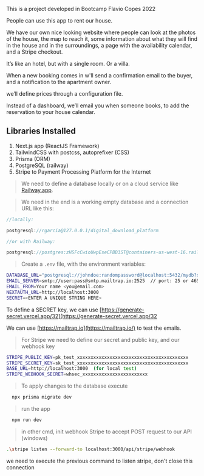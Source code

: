 This is a project developed in Bootcamp Flavio Copes 2022

People can use this app to rent our house.

We have our own nice looking website where people can look at the photos of the house, the map to reach it, some information about what they will find in the house and in the surroundings, a page with the availability calendar, and a Stripe checkout.

It’s like an hotel, but with a single room. Or a villa.

When a new booking comes in w'll send a confirmation email to the buyer, and a notification to the apartment owner.

we’ll define prices through a configuration file.

Instead of a dashboard, we’ll email you when someone books, to add the reservation to your house calendar.

## Libraries Installed

1. Next.js app (ReactJS Framework)
2. TailwindCSS with postcss, autoprefixer (CSS)
3. Prisma (ORM)
4. PostgreSQL (railway)
5. Stripe to Payment Processing Platform for the Internet

> We need to define a database locally or on a cloud service like [Railway.app](http://railway.app).

> We need in the end is a working empty database and a connection URL like this:

```jsx
//locally:

postgresql://rgarcia@127.0.0.1/digital_download_platform

//or with Railway:

postgresql://postgres:zHSFcCwioUwpEseCPBD3ST@containers-us-west-16.railway.app:7131/railway
```

> Create a `.env` file, with the environment variables:

```bash
DATABASE_URL="postgresql://johndoe:randompassword@localhost:5432/mydb?schema=public"
EMAIL_SERVER=smtp://user:pass@smtp.mailtrap.io:2525  // port: 25 or 465 or 587 or 2525
EMAIL_FROM=Your name <you@email.com>
NEXTAUTH_URL=http://localhost:3000
SECRET=<ENTER A UNIQUE STRING HERE>
```

To define a SECRET key, we can use [https://generate-secret.vercel.app/32](https://generate-secret.vercel.app/32

We can use [https://mailtrap.io](https://mailtrap.io/) to test the emails.

> For Stripe we need to define our secret and public key, and our webhook key

```bash
STRIPE_PUBLIC_KEY=pk_test_xxxxxxxxxxxxxxxxxxxxxxxxxxxxxxxxxxxxxxxxx
STRIPE_SECRET_KEY=sk_test_xxxxxxxxxxxxxxxxxxxxxxxxxxxxxxxxxxxxxxxxx
BASE_URL=http://localhost:3000  (for local test)
STRIPE_WEBHOOK_SECRET=whsec_xxxxxxxxxxxxxxxxxxxxxxxx
```

> To apply changes to the database execute

```bash
  npx prisma migrate dev
```

> run the app

```bash
  npm run dev
```

> in other cmd, init webhook Stripe to accept POST request to our API (windows)

```bash
.\stripe listen --forward-to localhost:3000/api/stripe/webhook
```

we need to execute the previous command to listen stripe, don't close this connection
